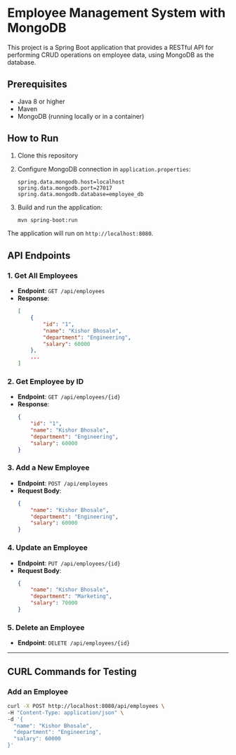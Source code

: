 # Employee Management System with MongoDB

This project is a Spring Boot application that provides a RESTful API for performing CRUD operations on employee data, using MongoDB as the database.

## Prerequisites

- Java 8 or higher
- Maven
- MongoDB (running locally or in a container)

## How to Run

1. Clone this repository
   
2. Configure MongoDB connection in `application.properties`:
    ```properties
    spring.data.mongodb.host=localhost
    spring.data.mongodb.port=27017
    spring.data.mongodb.database=employee_db
    ```

3. Build and run the application:
    ```bash
    mvn spring-boot:run
    ```

The application will run on `http://localhost:8080`.

## API Endpoints

### 1. Get All Employees
- **Endpoint**: `GET /api/employees`
- **Response**:
    ```json
    [
        {
            "id": "1",
            "name": "Kishor Bhosale",
            "department": "Engineering",
            "salary": 60000
        },
        ...
    ]
    ```

### 2. Get Employee by ID
- **Endpoint**: `GET /api/employees/{id}`
- **Response**:
    ```json
    {
        "id": "1",
        "name": "Kishor Bhosale",
        "department": "Engineering",
        "salary": 60000
    }
    ```

### 3. Add a New Employee
- **Endpoint**: `POST /api/employees`
- **Request Body**:
    ```json
    {
        "name": "Kishor Bhosale",
        "department": "Engineering",
        "salary": 60000
    }
    ```

### 4. Update an Employee
- **Endpoint**: `PUT /api/employees/{id}`
- **Request Body**:
    ```json
    {
        "name": "Kishor Bhosale",
        "department": "Marketing",
        "salary": 70000
    }
    ```

### 5. Delete an Employee
- **Endpoint**: `DELETE /api/employees/{id}`

---

## CURL Commands for Testing

### Add an Employee
```bash
curl -X POST http://localhost:8080/api/employees \
-H "Content-Type: application/json" \
-d '{
  "name": "Kishor Bhosale",
  "department": "Engineering",
  "salary": 60000
}'
